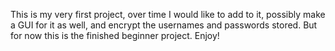 This is my very first project, over time I would like to add to it, possibly make a GUI for it as well, and encrypt the usernames and passwords stored. But for now this is the finished beginner project. 
Enjoy!
